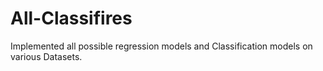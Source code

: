 # All-Classifires
Implemented all possible regression models and Classification models on various Datasets.
